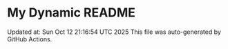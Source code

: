 # My Dynamic README
Updated at: Sun Oct 12 21:16:54 UTC 2025
This file was auto-generated by GitHub Actions.
